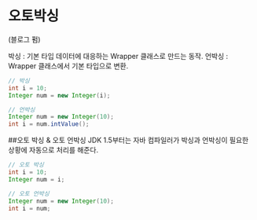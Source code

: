 # 오토박싱
(블로그 펌)

박싱 : 기본 타입 데이터에 대응하는 Wrapper 클래스로 만드는 동작. 
언박싱 : Wrapper 클래스에서 기본 타입으로 변환. 

```java
// 박싱
int i = 10;
Integer num = new Integer(i);

// 언박싱
Integer num = new Integer(10);
int i = num.intValue();
```

##오토 박싱 & 오토 언박싱
JDK 1.5부터는 자바 컴파일러가 박싱과 언박싱이 필요한 상황에 자동으로 처리를 해준다.

```java
// 오토 박싱
int i = 10;
Integer num = i;

// 오토 언박싱
Integer num = new Integer(10);
int i = num;
```
